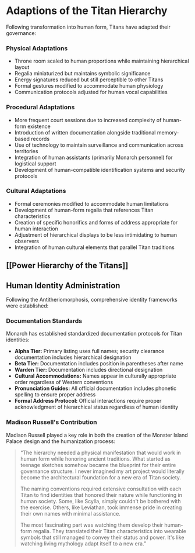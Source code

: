 # Adaptions of the Titan Hierarchy

Following transformation into human form, Titans have adapted their governance:

### Physical Adaptations

- Throne room scaled to human proportions while maintaining hierarchical layout
- Regalia miniaturized but maintains symbolic significance
- Energy signatures reduced but still perceptible to other Titans
- Formal gestures modified to accommodate human physiology
- Communication protocols adjusted for human vocal capabilities

### Procedural Adaptations

- More frequent court sessions due to increased complexity of human-form existence
- Introduction of written documentation alongside traditional memory-based records
- Use of technology to maintain surveillance and communication across territories
- Integration of human assistants (primarily Monarch personnel) for logistical support
- Development of human-compatible identification systems and security protocols

### Cultural Adaptations

- Formal ceremonies modified to accommodate human limitations
- Development of human-form regalia that references Titan characteristics
- Creation of specific honorifics and forms of address appropriate for human interaction
- Adjustment of hierarchical displays to be less intimidating to human observers
- Integration of human cultural elements that parallel Titan traditions

## [[Power Hierarchy of the Titans]]

## Human Identity Administration

Following the Antitheriomorphosis, comprehensive identity frameworks were established:

### Documentation Standards

Monarch has established standardized documentation protocols for Titan identities:

- **Alpha Tier:** Primary listing uses full names; security clearance documentation includes hierarchical designation
- **Beta Tier:** Documentation includes position in parentheses after name
- **Warden Tier:** Documentation includes directional designation
- **Cultural Accommodations:** Names appear in culturally appropriate order regardless of Western conventions
- **Pronunciation Guides:** All official documentation includes phonetic spelling to ensure proper address
- **Formal Address Protocol:** Official interactions require proper acknowledgment of hierarchical status regardless of human identity

### Madison Russell's Contribution

Madison Russell played a key role in both the creation of the Monster Island Palace design and the humanization process:

> “The hierarchy needed a physical manifestation that would work in human form while honoring ancient traditions. What started as teenage sketches somehow became the blueprint for their entire governance structure. I never imagined my art project would literally become the architectural foundation for a new era of Titan society.
>
> The naming conventions required extensive consultation with each Titan to find identities that honored their nature while functioning in human society. Some, like Scylla, simply couldn't be bothered with the exercise. Others, like Leviathan, took immense pride in creating their own names with minimal assistance.
>
> The most fascinating part was watching them develop their human-form regalia. They translated their Titan characteristics into wearable symbols that still managed to convey their status and power. It's like watching living mythology adapt itself to a new era.”
